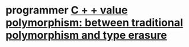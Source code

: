 # programmer [C + + value polymorphism: between traditional polymorphism and type erasure](https://programmer.ink/think/c-value-polymorphism-between-traditional-polymorphism-and-type-erasure.html)